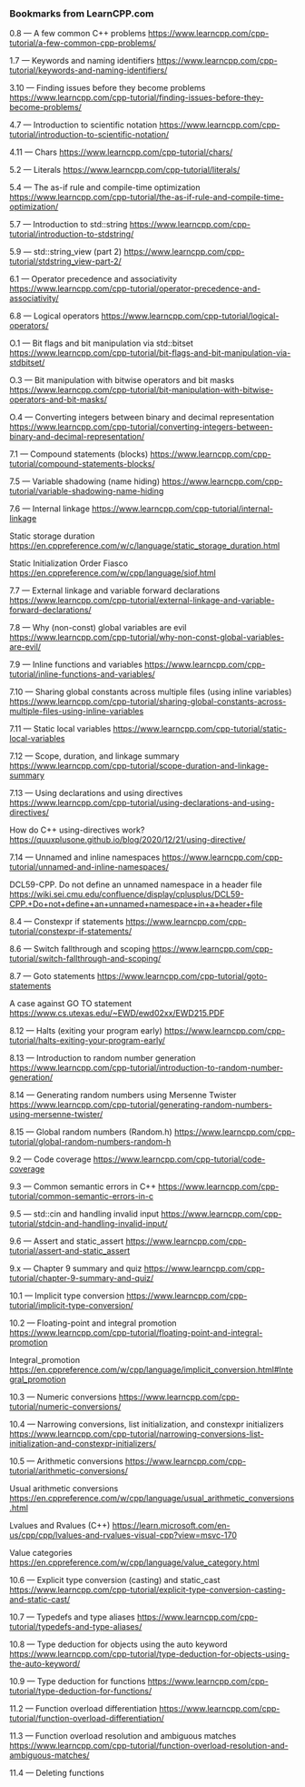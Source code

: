 ### Bookmarks from LearnCPP.com

0.8 — A few common C++ problems
https://www.learncpp.com/cpp-tutorial/a-few-common-cpp-problems/

1.7 — Keywords and naming identifiers
https://www.learncpp.com/cpp-tutorial/keywords-and-naming-identifiers/

3.10 — Finding issues before they become problems
https://www.learncpp.com/cpp-tutorial/finding-issues-before-they-become-problems/

4.7 — Introduction to scientific notation
https://www.learncpp.com/cpp-tutorial/introduction-to-scientific-notation/

4.11 — Chars
https://www.learncpp.com/cpp-tutorial/chars/

5.2 — Literals
https://www.learncpp.com/cpp-tutorial/literals/

5.4 — The as-if rule and compile-time optimization
https://www.learncpp.com/cpp-tutorial/the-as-if-rule-and-compile-time-optimization/

5.7 — Introduction to std::string
https://www.learncpp.com/cpp-tutorial/introduction-to-stdstring/

5.9 — std::string_view (part 2)
https://www.learncpp.com/cpp-tutorial/stdstring_view-part-2/

6.1 — Operator precedence and associativity
https://www.learncpp.com/cpp-tutorial/operator-precedence-and-associativity/

6.8 — Logical operators
https://www.learncpp.com/cpp-tutorial/logical-operators/

O.1 — Bit flags and bit manipulation via std::bitset
https://www.learncpp.com/cpp-tutorial/bit-flags-and-bit-manipulation-via-stdbitset/

O.3 — Bit manipulation with bitwise operators and bit masks
https://www.learncpp.com/cpp-tutorial/bit-manipulation-with-bitwise-operators-and-bit-masks/

O.4 — Converting integers between binary and decimal representation
https://www.learncpp.com/cpp-tutorial/converting-integers-between-binary-and-decimal-representation/

7.1 — Compound statements (blocks)
https://www.learncpp.com/cpp-tutorial/compound-statements-blocks/

7.5 — Variable shadowing (name hiding)
https://www.learncpp.com/cpp-tutorial/variable-shadowing-name-hiding

7.6 — Internal linkage
https://www.learncpp.com/cpp-tutorial/internal-linkage

Static storage duration
https://en.cppreference.com/w/c/language/static_storage_duration.html

Static Initialization Order Fiasco
https://en.cppreference.com/w/cpp/language/siof.html

7.7 — External linkage and variable forward declarations
https://www.learncpp.com/cpp-tutorial/external-linkage-and-variable-forward-declarations/

7.8 — Why (non-const) global variables are evil
https://www.learncpp.com/cpp-tutorial/why-non-const-global-variables-are-evil/

7.9 — Inline functions and variables
https://www.learncpp.com/cpp-tutorial/inline-functions-and-variables/

7.10 — Sharing global constants across multiple files (using inline variables)
https://www.learncpp.com/cpp-tutorial/sharing-global-constants-across-multiple-files-using-inline-variables

7.11 — Static local variables
https://www.learncpp.com/cpp-tutorial/static-local-variables

7.12 — Scope, duration, and linkage summary
https://www.learncpp.com/cpp-tutorial/scope-duration-and-linkage-summary

7.13 — Using declarations and using directives
https://www.learncpp.com/cpp-tutorial/using-declarations-and-using-directives/

How do C++ using-directives work?
https://quuxplusone.github.io/blog/2020/12/21/using-directive/

7.14 — Unnamed and inline namespaces
https://www.learncpp.com/cpp-tutorial/unnamed-and-inline-namespaces/

DCL59-CPP. Do not define an unnamed namespace in a header file
https://wiki.sei.cmu.edu/confluence/display/cplusplus/DCL59-CPP.+Do+not+define+an+unnamed+namespace+in+a+header+file

8.4 — Constexpr if statements
https://www.learncpp.com/cpp-tutorial/constexpr-if-statements/

8.6 — Switch fallthrough and scoping
https://www.learncpp.com/cpp-tutorial/switch-fallthrough-and-scoping/

8.7 — Goto statements
https://www.learncpp.com/cpp-tutorial/goto-statements

A case against GO TO statement
https://www.cs.utexas.edu/~EWD/ewd02xx/EWD215.PDF

8.12 — Halts (exiting your program early)
https://www.learncpp.com/cpp-tutorial/halts-exiting-your-program-early/

8.13 — Introduction to random number generation
https://www.learncpp.com/cpp-tutorial/introduction-to-random-number-generation/

8.14 — Generating random numbers using Mersenne Twister
https://www.learncpp.com/cpp-tutorial/generating-random-numbers-using-mersenne-twister/

8.15 — Global random numbers (Random.h)
https://www.learncpp.com/cpp-tutorial/global-random-numbers-random-h

9.2 — Code coverage
https://www.learncpp.com/cpp-tutorial/code-coverage

9.3 — Common semantic errors in C++
https://www.learncpp.com/cpp-tutorial/common-semantic-errors-in-c

9.5 — std::cin and handling invalid input
https://www.learncpp.com/cpp-tutorial/stdcin-and-handling-invalid-input/

9.6 — Assert and static_assert
https://www.learncpp.com/cpp-tutorial/assert-and-static_assert

9.x — Chapter 9 summary and quiz
https://www.learncpp.com/cpp-tutorial/chapter-9-summary-and-quiz/

10.1 — Implicit type conversion
https://www.learncpp.com/cpp-tutorial/implicit-type-conversion/

10.2 — Floating-point and integral promotion
https://www.learncpp.com/cpp-tutorial/floating-point-and-integral-promotion

Integral_promotion
https://en.cppreference.com/w/cpp/language/implicit_conversion.html#Integral_promotion

10.3 — Numeric conversions
https://www.learncpp.com/cpp-tutorial/numeric-conversions/

10.4 — Narrowing conversions, list initialization, and constexpr initializers
https://www.learncpp.com/cpp-tutorial/narrowing-conversions-list-initialization-and-constexpr-initializers/

10.5 — Arithmetic conversions
https://www.learncpp.com/cpp-tutorial/arithmetic-conversions/

Usual arithmetic conversions
https://en.cppreference.com/w/cpp/language/usual_arithmetic_conversions.html

Lvalues and Rvalues (C++)
https://learn.microsoft.com/en-us/cpp/cpp/lvalues-and-rvalues-visual-cpp?view=msvc-170

Value categories
https://en.cppreference.com/w/cpp/language/value_category.html

10.6 — Explicit type conversion (casting) and static_cast
https://www.learncpp.com/cpp-tutorial/explicit-type-conversion-casting-and-static-cast/

10.7 — Typedefs and type aliases
https://www.learncpp.com/cpp-tutorial/typedefs-and-type-aliases/

10.8 — Type deduction for objects using the auto keyword
https://www.learncpp.com/cpp-tutorial/type-deduction-for-objects-using-the-auto-keyword/

10.9 — Type deduction for functions
https://www.learncpp.com/cpp-tutorial/type-deduction-for-functions/

11.2 — Function overload differentiation
https://www.learncpp.com/cpp-tutorial/function-overload-differentiation/

11.3 — Function overload resolution and ambiguous matches
https://www.learncpp.com/cpp-tutorial/function-overload-resolution-and-ambiguous-matches/

11.4 — Deleting functions








